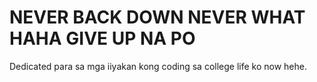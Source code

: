 # NEVER BACK DOWN NEVER WHAT HAHA GIVE UP NA PO
Dedicated para sa mga iiyakan kong coding sa college life ko now hehe.